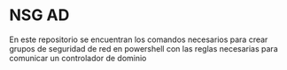 # NSG AD
 En este repositorio se encuentran los comandos necesarios para crear  grupos de seguridad de red en powershell con las reglas necesarias para comunicar un controlador de dominio 
